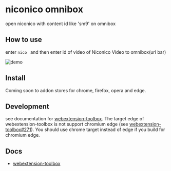 # niconico omnibox

open niconico with content id like 'sm9' on omnibox

## How to use

enter `nico ` and then enter id of video of Niconico Video to omnibox(url bar)

![demo](niconico-omnibox-demo.png)

## Install

Coming soon to addon stores for chrome, firefox, opera and edge.

## Development

see documentation for [webextension-toolbox].
The target edge of webextension-toolbox is not support chromium edge (see [webextension-toolbox#271]).
You should use chrome target instead of edge if you build for chromium edge.

## Docs

* [webextension-toolbox]

[webextension-toolbox]: https://github.com/HaNdTriX/webextension-toolbox
[webextension-toolbox#271]: https://github.com/webextension-toolbox/webextension-toolbox/issues/271
